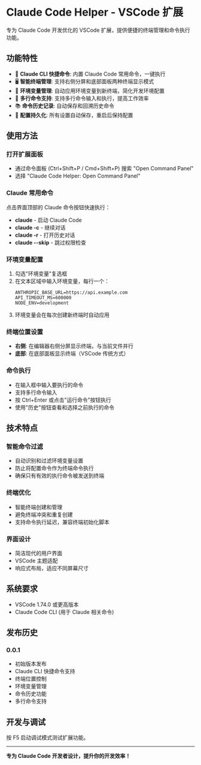 # Claude Code Helper - VSCode 扩展

专为 Claude Code 开发优化的 VSCode 扩展，提供便捷的终端管理和命令执行功能。

## 功能特性

- 🚀 **Claude CLI 快捷命令**: 内置 Claude Code 常用命令，一键执行
- 🖥️ **智能终端管理**: 支持右侧分屏和底部面板两种终端显示模式
- 🔧 **环境变量管理**: 自动应用环境变量到新终端，简化开发环境配置
- 📝 **多行命令支持**: 支持多行命令输入和执行，提高工作效率
- 📚 **命令历史记录**: 自动保存和回溯历史命令
- 💾 **配置持久化**: 所有设置自动保存，重启后保持配置

## 使用方法

### 打开扩展面板
- 通过命令面板 (Ctrl+Shift+P / Cmd+Shift+P) 搜索 "Open Command Panel"
- 选择 "Claude Code Helper: Open Command Panel"

### Claude 常用命令
点击界面顶部的 Claude 命令按钮快速执行：
- **claude** - 启动 Claude Code
- **claude -c** - 继续对话
- **claude -r** - 打开历史对话
- **claude --skip** - 跳过权限检查

### 环境变量配置
1. 勾选"环境变量"复选框
2. 在文本区域中输入环境变量，每行一个：
   ```
   ANTHROPIC_BASE_URL=https://api.example.com
   API_TIMEOUT_MS=600000
   NODE_ENV=development
   ```
3. 环境变量会在每次创建新终端时自动应用

### 终端位置设置
- **右侧**: 在编辑器右侧分屏显示终端，与当前文件并行
- **底部**: 在底部面板显示终端（VSCode 传统方式）

### 命令执行
- 在输入框中输入要执行的命令
- 支持多行命令输入
- 按 Ctrl+Enter 或点击"运行命令"按钮执行
- 使用"历史"按钮查看和选择之前执行的命令

## 技术特点

### 智能命令过滤
- 自动识别和过滤环境变量设置
- 防止将配置命令作为终端命令执行
- 确保只有有效的执行命令被发送到终端

### 终端优化
- 智能终端创建和管理
- 避免终端冲突和重复创建
- 支持命令执行延迟，兼容终端初始化脚本

### 界面设计
- 简洁现代的用户界面
- VSCode 主题适配
- 响应式布局，适应不同屏幕尺寸

## 系统要求

- VSCode 1.74.0 或更高版本
- Claude Code CLI (用于 Claude 相关命令)

## 发布历史

### 0.0.1

- 初始版本发布
- Claude CLI 快捷命令支持
- 终端位置控制
- 环境变量管理
- 命令历史功能
- 多行命令支持

## 开发与调试

按 F5 启动调试模式测试扩展功能。

---

**专为 Claude Code 开发者设计，提升你的开发效率！**